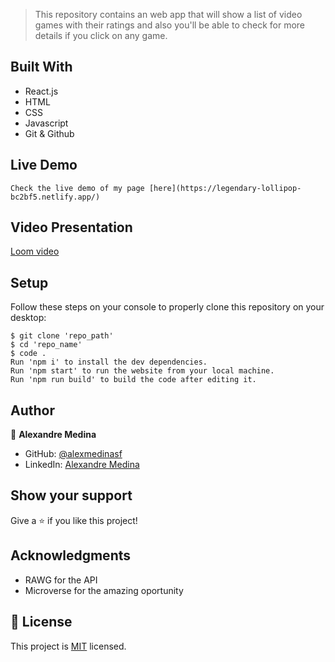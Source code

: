 > This repository contains an web app that will show a list of video games with their ratings and also you'll be able to check for more details if you click on any game.
## Built With

- React.js
- HTML
- CSS
- Javascript
- Git & Github

## Live Demo
```
Check the live demo of my page [here](https://legendary-lollipop-bc2bf5.netlify.app/)
```

## Video Presentation

[Loom video](https://www.loom.com/share/b836f21d6e9e4cf2a98a80739a2419fb)

## Setup

Follow these steps on your console to properly clone this repository on your desktop:

```
$ git clone 'repo_path'
$ cd 'repo_name'
$ code .
Run 'npm i' to install the dev dependencies.
Run 'npm start' to run the website from your local machine.
Run 'npm run build' to build the code after editing it.
```

## Author

👤 **Alexandre Medina**

- GitHub: [@alexmedinasf](https://github.com/alexmedinasf)
- LinkedIn: [Alexandre Medina](https://www.linkedin.com/in/alexmedinasf/)

## Show your support

Give a ⭐️ if you like this project!

## Acknowledgments

- RAWG for the API
- Microverse for the amazing oportunity

## 📝 License

This project is [MIT](./MIT.md) licensed.